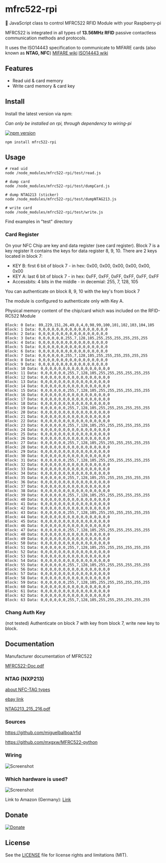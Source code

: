 # mfrc522-rpi

:key: JavaScript class to control MFRC522 RFID Module with your Raspberry-pi

MFRC522 is integrated in all types of <b>13.56MHz RFID</b> passive contactless communication methods and protocols.


It uses the ISO14443 specification to communicate to MIFARE cards (also known as <b>NTAG, NFC</b>)
[MIFARE wiki](https://en.wikipedia.org/wiki/MIFARE)
[ISO14443 wiki](https://de.wikipedia.org/wiki/ISO/IEC_14443)

## Features
- Read uid & card memory
- Write card memory & card key

## Install
Install the latest version via npm:

*Can only be installed on rpi, through dependency to wiring-pi*

[![npm version](https://badge.fury.io/js/mfrc522-rpi.svg)](https://badge.fury.io/js/mfrc522-rpi)

```
npm install mfrc522-rpi
```
## Usage

```
# read uid
node /node_modules/mfrc522-rpi/test/read.js

# dump card
node /node_modules/mfrc522-rpi/test/dumpCard.js

# dump NTAG213 (sticker)
node /node_modules/mfrc522-rpi/test/dumpNTAG213.js

# write card
node /node_modules/mfrc522-rpi/test/write.js
```
Find examples in "test" directory

### Card Register

On your NFC Chip are key and data register (see card register). Block 7 is a key register
It contains the keys for data register 8, 9, 10. There are 2 keys located in block 7:

- KEY B: first 6 bit of block 7 - in hex: 0x00, 0x00, 0x00, 0x00, 0x00, 0x00 
- KEY A: last 6 bit of block 7 - in hex: 0xFF, 0xFF, 0xFF, 0xFF, 0xFF, 0xFF
- Accessbits: 4 bits in the middle - in decemial: 255, 7, 128, 105

You can authenticate on block 8, 9, 10 with the key's from block 7

The module is configured to authenticate only with Key A.



Physical memory content of the chip/card which was included on the RFID-RC522 Module

```
Block: 0 Data: 89,229,151,26,49,8,4,0,98,99,100,101,102,103,104,105
Block: 1 Data: 0,0,0,0,0,0,0,0,0,0,0,0,0,0,0,0
Block: 2 Data: 0,0,0,0,0,0,0,0,0,0,0,0,0,0,0,0
Block: 3 Data: 0,0,0,0,0,0,255,7,128,105,255,255,255,255,255,255
Block: 4 Data: 0,0,0,0,0,0,0,0,0,0,0,0,0,0,0,0
Block: 5 Data: 0,0,0,0,0,0,0,0,0,0,0,0,0,0,0,0
Block: 6 Data: 0,0,0,0,0,0,0,0,0,0,0,0,0,0,0,0
Block: 7 Data: 0,0,0,0,0,0,255,7,128,105,255,255,255,255,255,255
Block: 8 Data: 0,0,0,0,0,0,0,0,0,0,0,0,0,0,0,0
Block: 9 Data: 0,0,0,0,0,0,0,0,0,0,0,0,0,0,0,0
Block: 10 Data: 0,0,0,0,0,0,0,0,0,0,0,0,0,0,0,0
Block: 11 Data: 0,0,0,0,0,0,255,7,128,105,255,255,255,255,255,255
Block: 12 Data: 0,0,0,0,0,0,0,0,0,0,0,0,0,0,0,0
Block: 13 Data: 0,0,0,0,0,0,0,0,0,0,0,0,0,0,0,0
Block: 14 Data: 0,0,0,0,0,0,0,0,0,0,0,0,0,0,0,0
Block: 15 Data: 0,0,0,0,0,0,255,7,128,105,255,255,255,255,255,255
Block: 16 Data: 0,0,0,0,0,0,0,0,0,0,0,0,0,0,0,0
Block: 17 Data: 0,0,0,0,0,0,0,0,0,0,0,0,0,0,0,0
Block: 18 Data: 0,0,0,0,0,0,0,0,0,0,0,0,0,0,0,0
Block: 19 Data: 0,0,0,0,0,0,255,7,128,105,255,255,255,255,255,255
Block: 20 Data: 0,0,0,0,0,0,0,0,0,0,0,0,0,0,0,0
Block: 21 Data: 0,0,0,0,0,0,0,0,0,0,0,0,0,0,0,0
Block: 22 Data: 0,0,0,0,0,0,0,0,0,0,0,0,0,0,0,0
Block: 23 Data: 0,0,0,0,0,0,255,7,128,105,255,255,255,255,255,255
Block: 24 Data: 0,0,0,0,0,0,0,0,0,0,0,0,0,0,0,0
Block: 25 Data: 0,0,0,0,0,0,0,0,0,0,0,0,0,0,0,0
Block: 26 Data: 0,0,0,0,0,0,0,0,0,0,0,0,0,0,0,0
Block: 27 Data: 0,0,0,0,0,0,255,7,128,105,255,255,255,255,255,255
Block: 28 Data: 0,0,0,0,0,0,0,0,0,0,0,0,0,0,0,0
Block: 29 Data: 0,0,0,0,0,0,0,0,0,0,0,0,0,0,0,0
Block: 30 Data: 0,0,0,0,0,0,0,0,0,0,0,0,0,0,0,0
Block: 31 Data: 0,0,0,0,0,0,255,7,128,105,255,255,255,255,255,255
Block: 32 Data: 0,0,0,0,0,0,0,0,0,0,0,0,0,0,0,0
Block: 33 Data: 0,0,0,0,0,0,0,0,0,0,0,0,0,0,0,0
Block: 34 Data: 0,0,0,0,0,0,0,0,0,0,0,0,0,0,0,0
Block: 35 Data: 0,0,0,0,0,0,255,7,128,105,255,255,255,255,255,255
Block: 36 Data: 0,0,0,0,0,0,0,0,0,0,0,0,0,0,0,0
Block: 37 Data: 0,0,0,0,0,0,0,0,0,0,0,0,0,0,0,0
Block: 38 Data: 0,0,0,0,0,0,0,0,0,0,0,0,0,0,0,0
Block: 39 Data: 0,0,0,0,0,0,255,7,128,105,255,255,255,255,255,255
Block: 40 Data: 0,0,0,0,0,0,0,0,0,0,0,0,0,0,0,0
Block: 41 Data: 0,0,0,0,0,0,0,0,0,0,0,0,0,0,0,0
Block: 42 Data: 0,0,0,0,0,0,0,0,0,0,0,0,0,0,0,0
Block: 43 Data: 0,0,0,0,0,0,255,7,128,105,255,255,255,255,255,255
Block: 44 Data: 0,0,0,0,0,0,0,0,0,0,0,0,0,0,0,0
Block: 45 Data: 0,0,0,0,0,0,0,0,0,0,0,0,0,0,0,0
Block: 46 Data: 0,0,0,0,0,0,0,0,0,0,0,0,0,0,0,0
Block: 47 Data: 0,0,0,0,0,0,255,7,128,105,255,255,255,255,255,255
Block: 48 Data: 0,0,0,0,0,0,0,0,0,0,0,0,0,0,0,0
Block: 49 Data: 0,0,0,0,0,0,0,0,0,0,0,0,0,0,0,0
Block: 50 Data: 0,0,0,0,0,0,0,0,0,0,0,0,0,0,0,0
Block: 51 Data: 0,0,0,0,0,0,255,7,128,105,255,255,255,255,255,255
Block: 52 Data: 0,0,0,0,0,0,0,0,0,0,0,0,0,0,0,0
Block: 53 Data: 0,0,0,0,0,0,0,0,0,0,0,0,0,0,0,0
Block: 54 Data: 0,0,0,0,0,0,0,0,0,0,0,0,0,0,0,0
Block: 55 Data: 0,0,0,0,0,0,255,7,128,105,255,255,255,255,255,255
Block: 56 Data: 0,0,0,0,0,0,0,0,0,0,0,0,0,0,0,0
Block: 57 Data: 0,0,0,0,0,0,0,0,0,0,0,0,0,0,0,0
Block: 58 Data: 0,0,0,0,0,0,0,0,0,0,0,0,0,0,0,0
Block: 59 Data: 0,0,0,0,0,0,255,7,128,105,255,255,255,255,255,255
Block: 60 Data: 0,0,0,0,0,0,0,0,0,0,0,0,0,0,0,0
Block: 61 Data: 0,0,0,0,0,0,0,0,0,0,0,0,0,0,0,0
Block: 62 Data: 0,0,0,0,0,0,0,0,0,0,0,0,0,0,0,0
Block: 63 Data: 0,0,0,0,0,0,255,7,128,105,255,255,255,255,255,255
```

### Chang Auth Key
(not tested)
Authenticate on block 7 with key from block 7, write new key to block.

## Documentation
Manufacturer documentation of MFRC522

[MFRC522-Doc.pdf](https://www.nxp.com/documents/data_sheet/MFRC522.pdf)


### NTAG (NXP213)

[about NFC-TAG types](http://www.nfc-tag-shop.de/info/ueber-nfc-tags/nfc-tag-typen.html)

[ebay link](http://www.ebay.de/itm/121594983773?_trksid=p2060353.m2749.l2649)

[NTAG213_215_216.pdf](https://www.nxp.com/documents/data_sheet/NTAG213_215_216.pdf)

### Sources

https://github.com/miguelbalboa/rfid

https://github.com/mxgxw/MFRC522-python

### Wiring
![Screenshot](https://github.com/firsttris/mfrc522-rpi/blob/master/wiki/rpi-mfrc522-wiring2.PNG)

### Which hardware is used?

![Screenshot](https://github.com/firsttris/mfrc522-rpi/blob/master/wiki/RC522.jpg)

Link to Amazon (Germany): [Link](https://www.amazon.de/dp/B00QFDRPZY/ref=cm_sw_r_tw_dp_x_.zoCybA5MAYZ0)

## Donate
[![Donate](https://img.shields.io/badge/Donate-PayPal-green.svg)](https://www.paypal.com/cgi-bin/webscr?cmd=_s-xclick&hosted_button_id=KEAR9ZC228YCL)

## License
See the [LICENSE](LICENSE.md) file for license rights and limitations (MIT).
